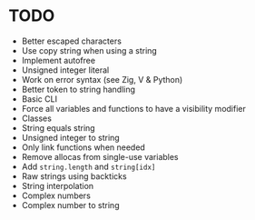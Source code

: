 # TODO
- Better escaped characters
- Use copy string when using a string
- Implement autofree
- Unsigned integer literal
- Work on error syntax (see Zig, V & Python)
- Better token to string handling
- Basic CLI
- Force all variables and functions to have a visibility modifier
- Classes
- String equals string 
- Unsigned integer to string
- Only link functions when needed
- Remove allocas from single-use variables
- Add `string.length` and `string[idx]`
- Raw strings using backticks
- String interpolation
- Complex numbers
- Complex number to string